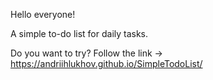 Hello everyone!

A simple to-do list for daily tasks.

Do you want to try? Follow the link -> https://andriihlukhov.github.io/SimpleTodoList/
